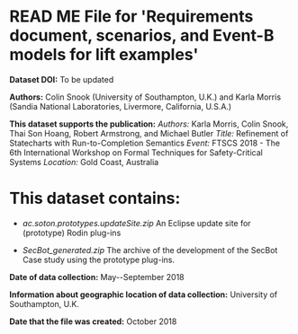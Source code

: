 READ ME File for 'Requirements document, scenarios, and Event-B models for lift examples'
=========================================================================================

**Dataset DOI:**  To be updated

**Authors:** Colin Snook (University of Southampton, U.K.) and Karla Morris (Sandia National Laboratories, Livermore, California, U.S.A.)

**This dataset supports the publication:**
*Authors:* Karla Morris, Colin Snook, Thai Son Hoang, Robert Armstrong, and Michael Butler
*Title:* Refinement of Statecharts with Run-to-Completion Semantics
*Event:* FTSCS 2018 - The 6th International Workshop on Formal Techniques for Safety-Critical Systems 
*Location:* Gold Coast, Australia

This dataset contains:
======================
- *ac.soton.prototypes.updateSite.zip* An Eclipse update site for (prototype) Rodin plug-ins

- *SecBot_generated.zip* The archive of the development of the SecBot Case study using the prototype plug-ins.

**Date of data collection:** May--September 2018

**Information about geographic location of data collection:** University of Southampton, U.K.

**Date that the file was created:** October 2018
